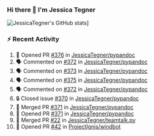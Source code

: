 ### Hi there 👋 I'm Jessica Tegner

![JessicaTegner's GitHub stats](https://github-readme-stats.vercel.app/api?username=jessicategner)]


### :zap: Recent Activity

<!--START_SECTION:activity-->
1. 💪 Opened PR [#376](https://github.com/JessicaTegner/pypandoc/pull/376) in [JessicaTegner/pypandoc](https://github.com/JessicaTegner/pypandoc)
2. 🗣 Commented on [#372](https://github.com/JessicaTegner/pypandoc/pull/372#issuecomment-2354588977) in [JessicaTegner/pypandoc](https://github.com/JessicaTegner/pypandoc)
3. 🗣 Commented on [#373](https://github.com/JessicaTegner/pypandoc/issues/373#issuecomment-2354578457) in [JessicaTegner/pypandoc](https://github.com/JessicaTegner/pypandoc)
4. 🗣 Commented on [#375](https://github.com/JessicaTegner/pypandoc/issues/375#issuecomment-2354568773) in [JessicaTegner/pypandoc](https://github.com/JessicaTegner/pypandoc)
5. 🗣 Commented on [#372](https://github.com/JessicaTegner/pypandoc/pull/372#issuecomment-2306549254) in [JessicaTegner/pypandoc](https://github.com/JessicaTegner/pypandoc)
6. 🔒 Closed issue [#370](https://github.com/JessicaTegner/pypandoc/issues/370) in [JessicaTegner/pypandoc](https://github.com/JessicaTegner/pypandoc)
7. 🎉 Merged PR [#371](https://github.com/JessicaTegner/pypandoc/pull/371) in [JessicaTegner/pypandoc](https://github.com/JessicaTegner/pypandoc)
8. 💪 Opened PR [#371](https://github.com/JessicaTegner/pypandoc/pull/371) in [JessicaTegner/pypandoc](https://github.com/JessicaTegner/pypandoc)
9. 🎉 Merged PR [#22](https://github.com/JessicaTegner/teamtalk.py/pull/22) in [JessicaTegner/teamtalk.py](https://github.com/JessicaTegner/teamtalk.py)
10. 💪 Opened PR [#42](https://github.com/ProjectIgnis/windbot/pull/42) in [ProjectIgnis/windbot](https://github.com/ProjectIgnis/windbot)
<!--END_SECTION:activity-->
